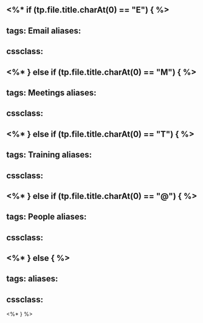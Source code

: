 <%* if (tp.file.title.charAt(0) == "E") { %>
---
tags: Email
aliases:
  -
cssclass:
---
<%* } else if (tp.file.title.charAt(0) == "M") { %>
---
tags: Meetings
aliases:
  -
cssclass:
---
<%* } else if (tp.file.title.charAt(0) == "T") { %>
---
tags: Training
aliases:
  -
cssclass:
---
<%* } else if (tp.file.title.charAt(0) == "@") { %>
---
tags: People
aliases:
  -
cssclass:
---
<%* } else { %>
---
tags:
aliases:
  -
cssclass:
---
<%* } %>